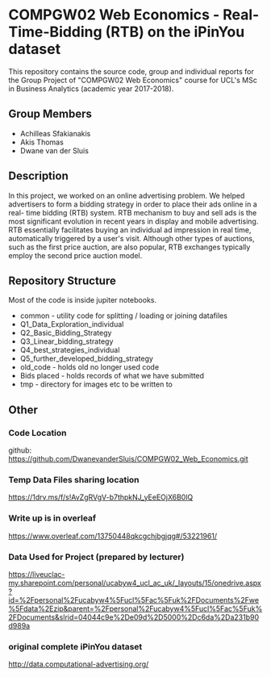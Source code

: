 # COMPGW02 Web Economics - Real-Time-Bidding (RTB) on the iPinYou dataset
This repository contains the source code, group and individual reports for the Group Project of "COMPGW02 Web Economics" course for UCL's MSc in Business Analytics (academic year 2017-2018).


## Group Members
* Achilleas Sfakianakis
* Akis Thomas
* Dwane van der Sluis

## Description
In this project, we worked on an online advertising problem. We helped advertisers to form a bidding strategy in order to place their ads online in a real-
time bidding (RTB) system. RTB mechanism to buy and sell ads is the most significant evolution in recent years in display and mobile advertising.  
RTB essentially facilitates buying an individual ad impression in real time, automatically triggered by a user's visit.
Although other types of auctions, such as the first price auction, are also popular, RTB exchanges typically employ the second price auction model.

## Repository Structure

Most of the code is inside jupiter notebooks. 

* common - utility code for splitting / loading or joining datafiles 
* Q1_Data_Exploration_individual
* Q2_Basic_Bidding_Strategy
* Q3_Linear_bidding_strategy
* Q4_best_strategies_individual
* Q5_further_developed_bidding_strategy
* old_code - holds old no longer used code
* Bids placed - holds records of what we have submitted  
* tmp - directory for images etc to be written to

## Other

### Code Location
github: https://github.com/DwanevanderSluis/COMPGW02_Web_Economics.git

### Temp Data Files sharing location  
https://1drv.ms/f/s!AvZgRVgV-b7thpkNJ_yEeEOjX6B0lQ

### Write up is in overleaf 
https://www.overleaf.com/13750448qkcgchjbgjqg#/53221961/

### Data Used for Project (prepared by lecturer)
https://liveuclac-my.sharepoint.com/personal/ucabyw4_ucl_ac_uk/_layouts/15/onedrive.aspx?id=%2Fpersonal%2Fucabyw4%5Fucl%5Fac%5Fuk%2FDocuments%2Fwe%5Fdata%2Ezip&parent=%2Fpersonal%2Fucabyw4%5Fucl%5Fac%5Fuk%2FDocuments&slrid=04044c9e%2De09d%2D5000%2Dc6da%2Da231b90d989a

### original complete iPinYou dataset 
http://data.computational-advertising.org/



